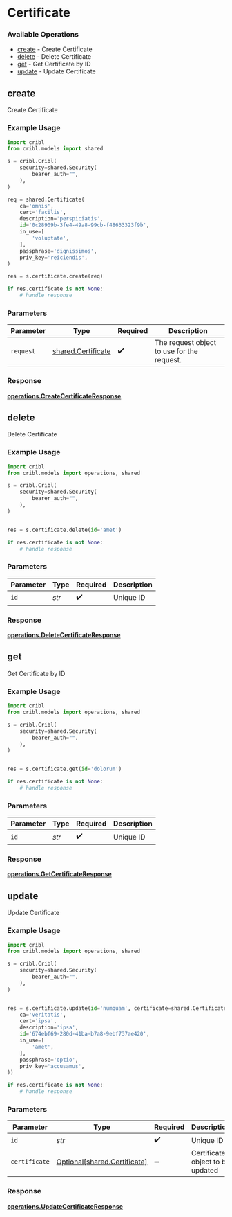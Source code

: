 # Certificate

### Available Operations

* [create](#create) - Create Certificate
* [delete](#delete) - Delete Certificate
* [get](#get) - Get Certificate by ID
* [update](#update) - Update Certificate

## create

Create Certificate

### Example Usage

```python
import cribl
from cribl.models import shared

s = cribl.Cribl(
    security=shared.Security(
        bearer_auth="",
    ),
)

req = shared.Certificate(
    ca='omnis',
    cert='facilis',
    description='perspiciatis',
    id='0c28909b-3fe4-49a8-99cb-f48633323f9b',
    in_use=[
        'voluptate',
    ],
    passphrase='dignissimos',
    priv_key='reiciendis',
)

res = s.certificate.create(req)

if res.certificate is not None:
    # handle response
```

### Parameters

| Parameter                                                | Type                                                     | Required                                                 | Description                                              |
| -------------------------------------------------------- | -------------------------------------------------------- | -------------------------------------------------------- | -------------------------------------------------------- |
| `request`                                                | [shared.Certificate](../../models/shared/certificate.md) | :heavy_check_mark:                                       | The request object to use for the request.               |


### Response

**[operations.CreateCertificateResponse](../../models/operations/createcertificateresponse.md)**


## delete

Delete Certificate

### Example Usage

```python
import cribl
from cribl.models import operations, shared

s = cribl.Cribl(
    security=shared.Security(
        bearer_auth="",
    ),
)


res = s.certificate.delete(id='amet')

if res.certificate is not None:
    # handle response
```

### Parameters

| Parameter          | Type               | Required           | Description        |
| ------------------ | ------------------ | ------------------ | ------------------ |
| `id`               | *str*              | :heavy_check_mark: | Unique ID          |


### Response

**[operations.DeleteCertificateResponse](../../models/operations/deletecertificateresponse.md)**


## get

Get Certificate by ID

### Example Usage

```python
import cribl
from cribl.models import operations, shared

s = cribl.Cribl(
    security=shared.Security(
        bearer_auth="",
    ),
)


res = s.certificate.get(id='dolorum')

if res.certificate is not None:
    # handle response
```

### Parameters

| Parameter          | Type               | Required           | Description        |
| ------------------ | ------------------ | ------------------ | ------------------ |
| `id`               | *str*              | :heavy_check_mark: | Unique ID          |


### Response

**[operations.GetCertificateResponse](../../models/operations/getcertificateresponse.md)**


## update

Update Certificate

### Example Usage

```python
import cribl
from cribl.models import operations, shared

s = cribl.Cribl(
    security=shared.Security(
        bearer_auth="",
    ),
)


res = s.certificate.update(id='numquam', certificate=shared.Certificate(
    ca='veritatis',
    cert='ipsa',
    description='ipsa',
    id='674ebf69-280d-41ba-b7a8-9ebf737ae420',
    in_use=[
        'amet',
    ],
    passphrase='optio',
    priv_key='accusamus',
))

if res.certificate is not None:
    # handle response
```

### Parameters

| Parameter                                                          | Type                                                               | Required                                                           | Description                                                        |
| ------------------------------------------------------------------ | ------------------------------------------------------------------ | ------------------------------------------------------------------ | ------------------------------------------------------------------ |
| `id`                                                               | *str*                                                              | :heavy_check_mark:                                                 | Unique ID                                                          |
| `certificate`                                                      | [Optional[shared.Certificate]](../../models/shared/certificate.md) | :heavy_minus_sign:                                                 | Certificate object to be updated                                   |


### Response

**[operations.UpdateCertificateResponse](../../models/operations/updatecertificateresponse.md)**

